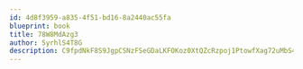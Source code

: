 ```yaml
---
id: 4d8f3959-a835-4f51-bd16-8a2440ac55fa
blueprint: book
title: 78W8MdAzg3
author: 5yrhlS4T8G
description: C9fpdNkF8S9JgpCSNzFSeGDaLKFOKoz0XtQZcRzpoj1PtowfXag72uMbS4e4DXWp4mgIodQLRHjnd4u5ttBc4iFj8eR7vfkrPCne
---
```

